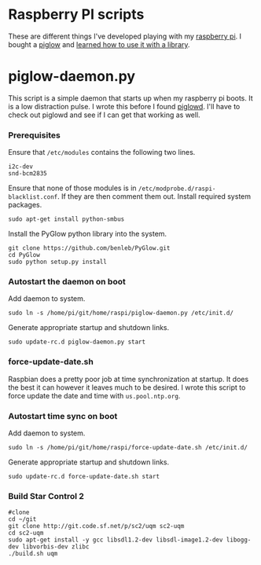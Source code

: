 # Raspberry PI scripts

These are different things I've developed playing with my [raspberry pi][raspi].
I bought a [piglow][piglow] and [learned how to use it with a
library][piglow-tute].

# piglow-daemon.py

This script is a simple daemon that starts up when my raspberry pi boots.  It is
a low distraction pulse.  I wrote this before I found [piglowd][piglowd].  I'll
have to check out piglowd and see if I can get that working as well.

### Prerequisites

Ensure that `/etc/modules` contains the following two lines.

    i2c-dev
    snd-bcm2835

Ensure that none of those modules is in `/etc/modprobe.d/raspi-blacklist.conf`.
If they are then comment them out.  Install required system packages.

    sudo apt-get install python-smbus

Install the PyGlow python library into the system.

    git clone https://github.com/benleb/PyGlow.git
    cd PyGlow
    sudo python setup.py install

### Autostart the daemon on boot

Add daemon to system.

    sudo ln -s /home/pi/git/home/raspi/piglow-daemon.py /etc/init.d/

Generate appropriate startup and shutdown links.

    sudo update-rc.d piglow-daemon.py start

### force-update-date.sh

Raspbian does a pretty poor job at time synchronization at startup.  It does the
best it can however it leaves much to be desired.  I wrote this script to force
update the date and time with `us.pool.ntp.org`.

### Autostart time sync on boot

Add daemon to system.

    sudo ln -s /home/pi/git/home/raspi/force-update-date.sh /etc/init.d/

Generate appropriate startup and shutdown links.

    sudo update-rc.d force-update-date.sh start

### Build Star Control 2

    #clone
    cd ~/git
    git clone http://git.code.sf.net/p/sc2/uqm sc2-uqm
    cd sc2-uqm
    sudo apt-get install -y gcc libsdl1.2-dev libsdl-image1.2-dev libogg-dev libvorbis-dev zlibc
    ./build.sh uqm

[piglowd]: https://github.com/lawrie/piglowd
[piglow]: http://shop.pimoroni.com/products/piglow
[piglow-tute]: http://www.raspberrypi.org/learning/piglow
[raspi]: http://www.raspberrypi.org/
